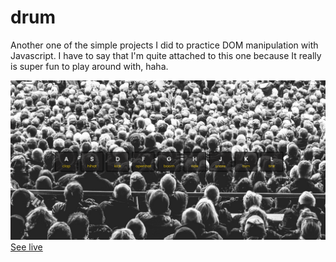 # drum

<p>Another one of the simple projects I did to practice DOM manipulation with Javascript. I have to say that I'm quite attached to this one because It really is super fun to play around with, haha.</p>
<img src='./assets/img/preview.png' alt='preview'></img>
<a href='https://itsdamel.github.io/drum/'>See live</a>